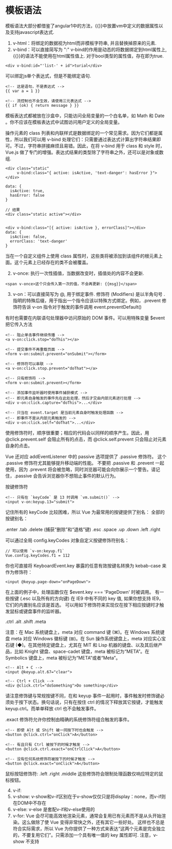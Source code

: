 # 模板语法

模板语法大部分都借鉴了angular1中的方法，{{}}中放置vm中定义的数据属性以及支持javascript表达式.

1. v-html：将绑定的数据视为html而非模板字符串, 并且替换掉原来的元素.
2. v-bind：可以直接简写为 ":"
v-bind的作用是动态的将数据绑定到html属性上, {{}}的语法不能使用在html属性值上.
对于bool类型的属性值，存在即为true.
```
<div v-bind:id="'list-' + id">turial</div>
```
可以绑定js单个表达式，但是不能绑定语句.
```
<!-- 这是语句，不是表达式 -->
{{ var a = 1 }}

<!-- 流控制也不会生效，请使用三元表达式 -->
{{ if (ok) { return message } }}
```
模板表达式都被放在沙盒中，只能访问全局变量的一个白名单，如 Math 和 Date 。你不应该在模板表达式中试图访问用户定义的全局变量。

操作元素的 class 列表和内联样式是数据绑定的一个常见需求。因为它们都是属性，所以我们可以用 v-bind 处理它们：只需要通过表达式计算出字符串结果即可。不过，字符串拼接麻烦且易错。因此，在将 v-bind 用于 class 和 style 时，Vue.js 做了专门的增强。表达式结果的类型除了字符串之外，还可以是对象或数组.
```
<div class="static"
     v-bind:class="{ active: isActive, 'text-danger': hasError }">
</div>

data: {
  isActive: true,
  hasError: false
}

// 结果
<div class="static active"></div>


<div v-bind:class="[{ active: isActive }, errorClass]"></div>
data: {
  isActive: false,
  errorClass: 'text-danger'
}

```
当在一个自定义组件上使用 class 属性时，这些类将被添加到该组件的根元素上面。这个元素上已经存在的类不会被覆盖。

2. v-once: 执行一次性插值，当数据改变时，插值处的内容不会更新.
```
<span v-once>这个只会传入第一次的值，不会再更新: {{msg}}</span>
```




3. v-on：可以直接简写为 @, 用于绑定事件.
修饰符 (Modifiers) 是以半角句号 . 指明的特殊后缀，用于指出一个指令应该以特殊方式绑定。例如，.prevent 修饰符告诉 v-on 指令对于触发的事件调用 event.preventDefault()

有时也需要在内联语句处理器中访问原始的 DOM 事件。可以用特殊变量 $event 把它传入方法


```
<!-- 阻止单击事件继续传播 -->
<a v-on:click.stop="doThis"></a>

<!-- 提交事件不再重载页面 -->
<form v-on:submit.prevent="onSubmit"></form>

<!-- 修饰符可以串联 -->
<a v-on:click.stop.prevent="doThat"></a>

<!-- 只有修饰符 -->
<form v-on:submit.prevent></form>

<!-- 添加事件监听器时使用事件捕获模式 -->
<!-- 即元素自身触发的事件先在此处处理，然后才交由内部元素进行处理 -->
<div v-on:click.capture="doThis">...</div>

<!-- 只当在 event.target 是当前元素自身时触发处理函数 -->
<!-- 即事件不是从内部元素触发的 -->
<div v-on:click.self="doThat">...</div>

```
使用修饰符时，顺序很重要；相应的代码会以同样的顺序产生。因此，用 @click.prevent.self 会阻止所有的点击，而 @click.self.prevent 只会阻止对元素自身的点击。

Vue 还对应 addEventListener 中的 passive 选项提供了 .passive 修饰符。
这个 .passive 修饰符尤其能够提升移动端的性能。
不要把 .passive 和 .prevent 一起使用，因为 .prevent 将会被忽略，同时浏览器可能会向你展示一个警告。请记住，.passive 会告诉浏览器你不想阻止事件的默认行为。

按键修饰符
```
<!-- 只有在 `keyCode` 是 13 时调用 `vm.submit()` -->
<input v-on:keyup.13="submit">
```

记住所有的 keyCode 比较困难，所以 Vue 为最常用的按键提供了别名：
全部的按键别名：

.enter
.tab
.delete (捕获“删除”和“退格”键)
.esc
.space
.up
.down
.left
.right

可以通过全局 config.keyCodes 对象自定义按键修饰符别名：
```
// 可以使用 `v-on:keyup.f1`
Vue.config.keyCodes.f1 = 112
```
你也可直接将 KeyboardEvent.key 暴露的任意有效按键名转换为 kebab-case 来作为修饰符：
```
<input @keyup.page-down="onPageDown">
```
在上面的例子中，处理函数仅在 $event.key === 'PageDown' 时被调用。
有一些按键 (.esc 以及所有的方向键) 在 IE9 中有不同的 key 值, 如果你想支持 IE9，它们的内置别名应该是首选。
可以用如下修饰符来实现仅在按下相应按键时才触发鼠标或键盘事件的监听器。

.ctrl
.alt
.shift
.meta

注意：在 Mac 系统键盘上，meta 对应 command 键 (⌘)。在 Windows 系统键盘 meta 对应 Windows 徽标键 (⊞)。在 Sun 操作系统键盘上，meta 对应实心宝石键 (◆)。在其他特定键盘上，尤其在 MIT 和 Lisp 机器的键盘、以及其后继产品，比如 Knight 键盘、space-cadet 键盘，meta 被标记为“META”。在 Symbolics 键盘上，meta 被标记为“META”或者“Meta”。

```
<!-- Alt + C -->
<input @keyup.alt.67="clear">

<!-- Ctrl + Click -->
<div @click.ctrl="doSomething">Do something</div>

```
请注意修饰键与常规按键不同，在和 keyup 事件一起用时，事件触发时修饰键必须处于按下状态。换句话说，只有在按住 ctrl 的情况下释放其它按键，才能触发 keyup.ctrl。而单单释放 ctrl 也不会触发事件。


.exact 修饰符允许你控制由精确的系统修饰符组合触发的事件。
```
<!-- 即使 Alt 或 Shift 被一同按下时也会触发 -->
<button @click.ctrl="onClick">A</button>

<!-- 有且只有 Ctrl 被按下的时候才触发 -->
<button @click.ctrl.exact="onCtrlClick">A</button>

<!-- 没有任何系统修饰符被按下的时候才触发 -->
<button @click.exact="onClick">A</button>
```

鼠标按钮修饰符:
.left
.right
.middle
这些修饰符会限制处理函数仅响应特定的鼠标按钮。




4. v-if: 
5. v-show: v-show和v-if区别在于v-show仅仅只是将display：none，而v-if则在DOM中不存在
6. v-else: v-else 是套配v-if和v-else使用的
7. v-for:
Vue 会尽可能高效地渲染元素，通常会复用已有元素而不是从头开始渲染。这么做除了使 Vue 变得非常快之外，还有其它一些好处。
这样也不总是符合实际需求，所以 Vue 为你提供了一种方式来表达“这两个元素是完全独立的，不要复用它们”。只需添加一个具有唯一值的 key 属性即可.
注意，v-show 不支持 <template> 元素，也不支持 v-else。

当 v-if 与 v-for 一起使用时，v-for 具有比 v-if 更高的优先级。
也可以用 v-for 通过一个对象的属性来迭代。

当 Vue.js 用 v-for 正在更新已渲染过的元素列表时，它默认用“就地复用”策略。如果数据项的顺序被改变，Vue 将不会移动 DOM 元素来匹配数据项的顺序， 而是简单复用此处每个元素，并且确保它在特定索引下显示已被渲染过的每个元素。

Vue 包含一组观察数组的变异方法，所以它们也将会触发视图更新。这些方法如下：
push()
pop()
shift()
unshift()
splice()
sort()
reverse()
相比之下，也有非变异 (non-mutating method) 方法，例如：filter(), concat() 和 slice() . 这些不会改变原始数组，但总是返回一个新数组。当使用非变异方法时，可以用新数组替换旧数组.

由于 JavaScript 的限制，Vue 不能检测以下变动的数组：

当你利用索引直接设置一个项时，例如：vm.items[indexOfItem] = newValue
当你修改数组的长度时，例如：vm.items.length = newLength

为了解决第一类问题，以下两种方式都可以实现和 vm.items[indexOfItem] = newValue 相同的效果，同时也将触发状态更新：

// Vue.set
Vue.set(example1.items, indexOfItem, newValue)

// Array.prototype.splice
example1.items.splice(indexOfItem, 1, newValue)

为了解决第二类问题，你可以使用 splice：

example1.items.splice(newLength)

还是由于 JavaScript 的限制，Vue 不能检测对象属性的添加或删除：
对于已经创建的实例，Vue 不能动态添加根级别的响应式属性。但是，可以使用 Vue.set(object, key, value) 方法向嵌套对象添加响应式属性。
你还可以使用 vm.$set 实例方法，它只是全局 Vue.set 的别名

有时你可能需要为已有对象赋予多个新属性
如果你想添加新的响应式属性，不要像这样：

Object.assign(vm.userProfile, {
  age: 27,
  favoriteColor: 'Vue Green'
})

你应该这样做：

vm.userProfile = Object.assign({}, vm.userProfile, {
  age: 27,
  favoriteColor: 'Vue Green'
})

v-for 也可以取整数。在这种情况下，它将重复多次模板。

类似于 v-if，你也可以利用带有 v-for 的 <template> 渲染多个元素

```
<ul>
  <template v-for="item in items">
    <li>{{ item.msg }}</li>
    <li class="divider"></li>
  </template>
</ul>
```

当它们处于同一节点，v-for 的优先级比 v-if 更高，这意味着 v-if 将分别重复运行于每个 v-for 循环中。当你想为仅有的一些项渲染节点时，这种优先级的机制会十分有用


v-for=" user in users | filterBy xxx in 'name' "
v-for=" user in users | orderBy xxx reverse"



8. v-model: 用于绑定用户输入

```
<div id='example-3'>
  <input type="checkbox" id="jack" value="Jack" v-model="checkedNames">
  <label for="jack">Jack</label>
  <input type="checkbox" id="john" value="John" v-model="checkedNames">
  <label for="john">John</label>
  <input type="checkbox" id="mike" value="Mike" v-model="checkedNames">
  <label for="mike">Mike</label>
  <br>
  <span>Checked names: {{ checkedNames }}</span>
</div>

new Vue({
  el: '#example-3',
  data: {
    checkedNames: []
  }
})

<div id="example-5">
  <select v-model="selected">
    <option disabled value="">请选择</option>
    <option>A</option>
    <option>B</option>
    <option>C</option>
  </select>
  <span>Selected: {{ selected }}</span>
</div>

```
如果 v-model 表达式的初始值未能匹配任何选项，<select> 元素将被渲染为“未选中”状态。在 iOS 中，这会使用户无法选择第一个选项。因为这样的情况下，iOS 不会触发 change 事件。因此，更推荐像上面这样提供一个值为空的禁用选项。

```
<select v-model="selected">
  <option v-for="option in options" v-bind:value="option.value">
    {{ option.text }}
  </option>
</select>
<span>Selected: {{ selected }}</span>

<input
  type="checkbox"
  v-model="toggle"
  true-value="yes"
  false-value="no"
>
```

修饰符

.lazy
.number
.trim


在默认情况下，v-model 在每次 input 事件触发后将输入框的值与数据进行同步 (除了上述输入法组合文字时)。你可以添加 lazy 修饰符，从而转变为使用 change 事件进行同步：
```
<!-- 在“change”时而非“input”时更新 -->
<input v-model.lazy="msg" >
```




app.component('blog-post', {
  props: ['title'],
  emits: ['enlargeText']
})


<button @click="$emit('enlargeText', 0.1)">
  Enlarge text
</button>


<blog-post ... @enlarge-text="postFontSize += $event"></blog-post>





